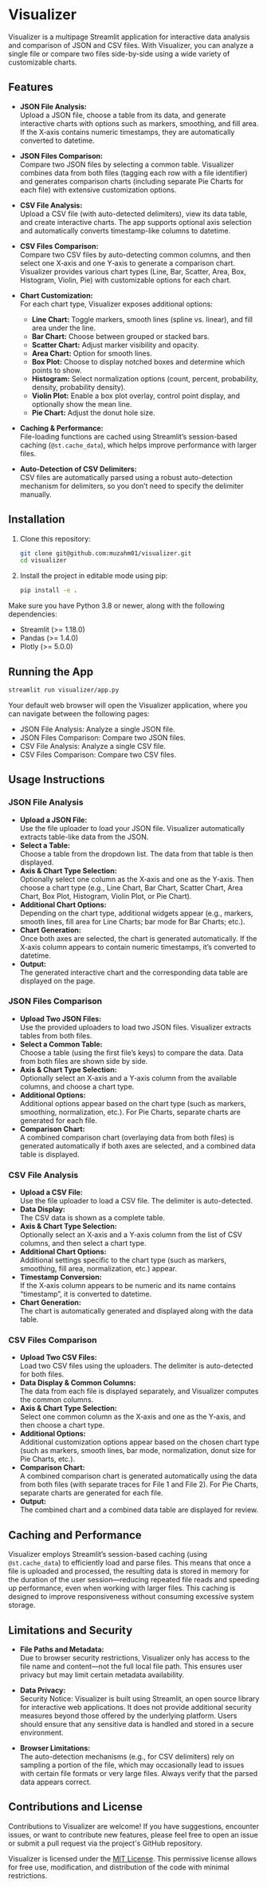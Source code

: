 # Visualizer

Visualizer is a multipage Streamlit application for interactive data analysis and comparison of JSON and CSV files. With
Visualizer, you can analyze a single file or compare two files side-by-side using a wide variety of customizable charts.

## Features

- **JSON File Analysis:**  
  Upload a JSON file, choose a table from its data, and generate interactive charts with options such as markers,
  smoothing, and fill area. If the X‑axis contains numeric timestamps, they are automatically converted to datetime.

- **JSON Files Comparison:**  
  Compare two JSON files by selecting a common table. Visualizer combines data from both files (tagging each row with a
  file identifier) and generates comparison charts (including separate Pie Charts for each file) with extensive
  customization options.

- **CSV File Analysis:**  
  Upload a CSV file (with auto-detected delimiters), view its data table, and create interactive charts. The app
  supports optional axis selection and automatically converts timestamp-like columns to datetime.

- **CSV Files Comparison:**  
  Compare two CSV files by auto-detecting common columns, and then select one X‑axis and one Y‑axis to generate a
  comparison chart. Visualizer provides various chart types (Line, Bar, Scatter, Area, Box, Histogram, Violin, Pie) with
  customizable options for each chart.

- **Chart Customization:**  
  For each chart type, Visualizer exposes additional options:
    - **Line Chart:** Toggle markers, smooth lines (spline vs. linear), and fill area under the line.
    - **Bar Chart:** Choose between grouped or stacked bars.
    - **Scatter Chart:** Adjust marker visibility and opacity.
    - **Area Chart:** Option for smooth lines.
    - **Box Plot:** Choose to display notched boxes and determine which points to show.
    - **Histogram:** Select normalization options (count, percent, probability, density, probability density).
    - **Violin Plot:** Enable a box plot overlay, control point display, and optionally show the mean line.
    - **Pie Chart:** Adjust the donut hole size.

- **Caching & Performance:**  
  File-loading functions are cached using Streamlit’s session-based caching (`@st.cache_data`), which helps improve
  performance with larger files.

- **Auto-Detection of CSV Delimiters:**  
  CSV files are automatically parsed using a robust auto-detection mechanism for delimiters, so you don’t need to
  specify the delimiter manually.

## Installation

1. Clone this repository:

   ```bash
   git clone git@github.com:muzahm01/visualizer.git
   cd visualizer
   ```
2. Install the project in editable mode using pip:
   ```bash
   pip install -e .
   ```

Make sure you have Python 3.8 or newer, along with the following dependencies:

* Streamlit (>= 1.18.0)
* Pandas (>= 1.4.0)
* Plotly (>= 5.0.0)

## Running the App

   ```bash
   streamlit run visualizer/app.py
   ```

Your default web browser will open the Visualizer application, where you can navigate between the following pages:

* JSON File Analysis: Analyze a single JSON file.
* JSON Files Comparison: Compare two JSON files.
* CSV File Analysis: Analyze a single CSV file.
* CSV Files Comparison: Compare two CSV files.

## Usage Instructions

### JSON File Analysis

- **Upload a JSON File:**  
  Use the file uploader to load your JSON file. Visualizer automatically extracts table-like data from the JSON.
- **Select a Table:**  
  Choose a table from the dropdown list. The data from that table is then displayed.
- **Axis & Chart Type Selection:**  
  Optionally select one column as the X‑axis and one as the Y‑axis. Then choose a chart type (e.g., Line Chart, Bar
  Chart, Scatter Chart, Area Chart, Box Plot, Histogram, Violin Plot, or Pie Chart).
- **Additional Chart Options:**  
  Depending on the chart type, additional widgets appear (e.g., markers, smooth lines, fill area for Line Charts; bar
  mode for Bar Charts; etc.).
- **Chart Generation:**  
  Once both axes are selected, the chart is generated automatically. If the X‑axis column appears to contain numeric
  timestamps, it’s converted to datetime.
- **Output:**  
  The generated interactive chart and the corresponding data table are displayed on the page.

### JSON Files Comparison

- **Upload Two JSON Files:**  
  Use the provided uploaders to load two JSON files. Visualizer extracts tables from both files.
- **Select a Common Table:**  
  Choose a table (using the first file’s keys) to compare the data. Data from both files are shown side by side.
- **Axis & Chart Type Selection:**  
  Optionally select an X‑axis and a Y‑axis column from the available columns, and choose a chart type.
- **Additional Options:**  
  Additional options appear based on the chart type (such as markers, smoothing, normalization, etc.). For Pie Charts,
  separate charts are generated for each file.
- **Comparison Chart:**  
  A combined comparison chart (overlaying data from both files) is generated automatically if both axes are selected,
  and a combined data table is displayed.

### CSV File Analysis

- **Upload a CSV File:**  
  Use the file uploader to load a CSV file. The delimiter is auto-detected.
- **Data Display:**  
  The CSV data is shown as a complete table.
- **Axis & Chart Type Selection:**  
  Optionally select an X‑axis and a Y‑axis column from the list of CSV columns, and then select a chart type.
- **Additional Chart Options:**  
  Additional settings specific to the chart type (such as markers, smoothing, fill area, normalization, etc.) appear.
- **Timestamp Conversion:**  
  If the X‑axis column appears to be numeric and its name contains “timestamp”, it is converted to datetime.
- **Chart Generation:**  
  The chart is automatically generated and displayed along with the data table.

### CSV Files Comparison

- **Upload Two CSV Files:**  
  Load two CSV files using the uploaders. The delimiter is auto-detected for both files.
- **Data Display & Common Columns:**  
  The data from each file is displayed separately, and Visualizer computes the common columns.
- **Axis & Chart Type Selection:**  
  Select one common column as the X‑axis and one as the Y‑axis, and then choose a chart type.
- **Additional Options:**  
  Additional customization options appear based on the chosen chart type (such as markers, smooth lines, bar mode,
  normalization, donut size for Pie Charts, etc.).
- **Comparison Chart:**  
  A combined comparison chart is generated automatically using the data from both files (with separate traces for File 1
  and File 2). For Pie Charts, separate charts are generated for each file.
- **Output:**  
  The combined chart and a combined data table are displayed for review.

## Caching and Performance

Visualizer employs Streamlit’s session-based caching (using `@st.cache_data`) to efficiently load and parse files. This
means that once a file is uploaded and processed, the resulting data is stored in memory for the duration of the user
session—reducing repeated file reads and speeding up performance, even when working with larger files. This caching is
designed to improve responsiveness without consuming excessive system storage.

## Limitations and Security

- **File Paths and Metadata:**  
  Due to browser security restrictions, Visualizer only has access to the file name and content—not the full local file
  path. This ensures user privacy but may limit certain metadata availability.

- **Data Privacy:**  
  Security Notice: Visualizer is built using Streamlit, an open source library for interactive web applications. It does
  not provide additional security measures beyond those offered by the underlying platform. Users should ensure that any
  sensitive data is handled and stored in a secure environment.

- **Browser Limitations:**  
  The auto-detection mechanisms (e.g., for CSV delimiters) rely on sampling a portion of the file, which may
  occasionally lead to issues with certain file formats or very large files. Always verify that the parsed data appears
  correct.

## Contributions and License

Contributions to Visualizer are welcome! If you have suggestions, encounter issues, or want to contribute new features,
please feel free to open an issue or submit a pull request via the project's GitHub repository.

Visualizer is licensed under the [MIT License](LICENSE). This permissive license allows for free use, modification, and
distribution of the code with minimal restrictions.
